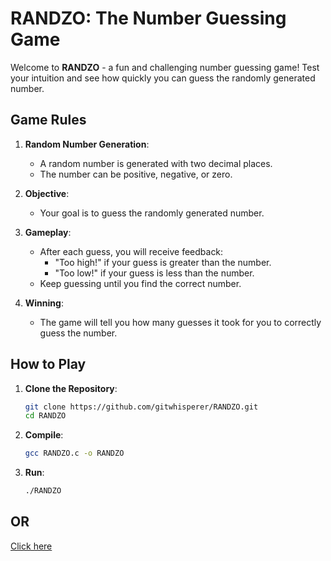 # RANDZO: The Number Guessing Game

Welcome to **RANDZO** - a fun and challenging number guessing game! Test your intuition and see how quickly you can guess the randomly generated number.

## Game Rules

1. **Random Number Generation**:
   - A random number is generated with two decimal places.
   - The number can be positive, negative, or zero.

2. **Objective**:
   - Your goal is to guess the randomly generated number.

3. **Gameplay**:
   - After each guess, you will receive feedback:
     - "Too high!" if your guess is greater than the number.
     - "Too low!" if your guess is less than the number.
   - Keep guessing until you find the correct number.

4. **Winning**:
   - The game will tell you how many guesses it took for you to correctly guess the number.

## How to Play

1. **Clone the Repository**:
   ```bash
   git clone https://github.com/gitwhisperer/RANDZO.git
   cd RANDZO

2. **Compile**:
   ```bash
   gcc RANDZO.c -o RANDZO


1. **Run**:
   ```bash
   ./RANDZO

## OR

[Click here](https://gitwhisperer.github.io/RANDZO/)


